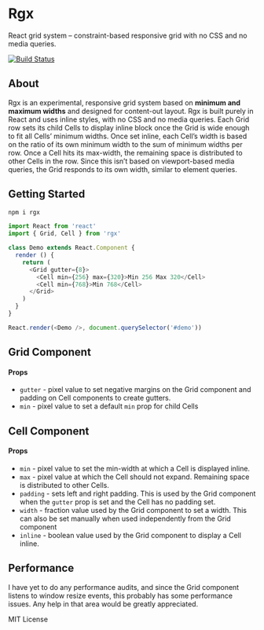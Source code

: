 # Rgx

React grid system – constraint-based responsive grid with no CSS and no media queries.

[![Build Status](https://travis-ci.org/jxnblk/rgx.svg?branch=master)](https://travis-ci.org/jxnblk/rgx)

## About

Rgx is an experimental, responsive grid system based on <b>minimum and maximum widths</b> and designed for content-out layout.
Rgx is built purely in React and uses inline styles, with no CSS and no media queries.
Each Grid row sets its child Cells to display inline block once the Grid is wide enough to fit all Cells’ minimum widths.
Once set inline, each Cell’s width is based on the ratio of its own minimum width to the sum of minimum widths per row.
Once a Cell hits its max-width, the remaining space is distributed to other Cells in the row.
Since this isn’t based on viewport-based media queries, the Grid responds to its own width, similar to element queries.

## Getting Started

```bash
npm i rgx
```

```js
import React from 'react'
import { Grid, Cell } from 'rgx'

class Demo extends React.Component {
  render () {
    return (
      <Grid gutter={8}>
        <Cell min={256} max={320}>Min 256 Max 320</Cell>
        <Cell min={768}>Min 768</Cell>
      </Grid>
    )
  }
}

React.render(<Demo />, document.querySelector('#demo'))
```

## Grid Component

#### Props
- `gutter` - pixel value to set negative margins on the Grid component and padding on Cell components to create gutters.
- `min` - pixel value to set a default `min` prop for child Cells

## Cell Component

#### Props
- `min` - pixel value to set the min-width at which a Cell is displayed inline.
- `max` - pixel value at which the Cell should not expand. Remaining space is distributed to other Cells.
- `padding` - sets left and right padding. This is used by the Grid component when the `gutter` prop is set and the Cell has no padding set.
- `width` - fraction value used by the Grid component to set a width. This can also be set manually when used independently from the Grid component
- `inline` - boolean value used by the Grid component to display a Cell inline.

## Performance

I have yet to do any performance audits, and since the Grid component listens to window resize events,
this probably has some performance issues. Any help in that area would be greatly appreciated.

MIT License


